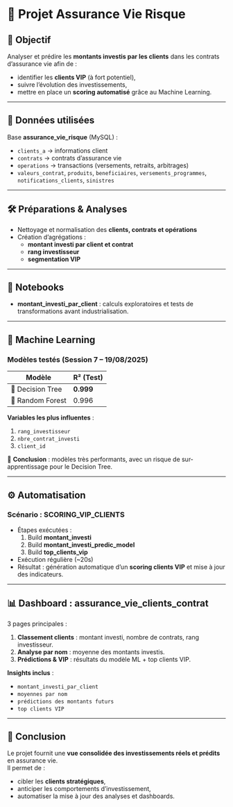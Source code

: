 # 📘 Projet Assurance Vie Risque

## 🎯 Objectif
Analyser et prédire les **montants investis par les clients** dans les contrats d’assurance vie afin de :  
- identifier les **clients VIP** (à fort potentiel),  
- suivre l’évolution des investissements,  
- mettre en place un **scoring automatisé** grâce au Machine Learning.  

---

## 📂 Données utilisées
Base **assurance_vie_risque** (MySQL) :  
- `clients_a` → informations client  
- `contrats` → contrats d’assurance vie  
- `operations` → transactions (versements, retraits, arbitrages)  
- `valeurs_contrat`, `produits`, `beneficiaires`, `versements_programmes`, `notifications_clients`, `sinistres`  

---

## 🛠️ Préparations & Analyses
- Nettoyage et normalisation des **clients, contrats et opérations**  
- Création d’agrégations :  
  - **montant investi par client et contrat**  
  - **rang investisseur**  
  - **segmentation VIP**  

---

## 📓 Notebooks
- **montant_investi_par_client** : calculs exploratoires et tests de transformations avant industrialisation.  

---

## 🤖 Machine Learning
### Modèles testés (Session 7 – 19/08/2025)
| Modèle              | R² (Test) |
|---------------------|-----------|
| 🌳 Decision Tree    | **0.999** |
| 🌲 Random Forest    | 0.996     |

**Variables les plus influentes** :  
1. `rang_investisseur`  
2. `nbre_contrat_investi`  
3. `client_id`  

📌 **Conclusion** : modèles très performants, avec un risque de sur-apprentissage pour le Decision Tree.  

---

## ⚙️ Automatisation
### Scénario : **SCORING_VIP_CLIENTS**
- Étapes exécutées :  
  1. Build **montant_investi**  
  2. Build **montant_investi_predic_model**  
  3. Build **top_clients_vip**  
- Exécution régulière (~20s)  
- Résultat : génération automatique d’un **scoring clients VIP** et mise à jour des indicateurs.  

---

## 📊 Dashboard : assurance_vie_clients_contrat
3 pages principales :  
1. **Classement clients** : montant investi, nombre de contrats, rang investisseur.  
2. **Analyse par nom** : moyenne des montants investis.  
3. **Prédictions & VIP** : résultats du modèle ML + top clients VIP.  

**Insights inclus** :  
- `montant_investi_par_client`  
- `moyennes par nom`  
- `prédictions des montants futurs`  
- `top clients VIP`  

---

## 🚀 Conclusion
Le projet fournit une **vue consolidée des investissements réels et prédits** en assurance vie.  
Il permet de :  
- cibler les **clients stratégiques**,  
- anticiper les comportements d’investissement,  
- automatiser la mise à jour des analyses et dashboards.  

